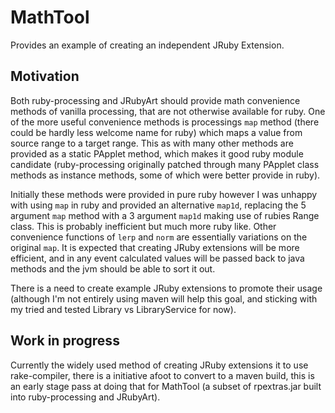 # MathTool
Provides an example of creating an independent JRuby Extension.  

## Motivation
Both ruby-processing and JRubyArt should provide math convenience methods of vanilla processing, that are not otherwise available for ruby. One of the more useful convenience methods is processings `map` method (there could be hardly less welcome name for ruby) which maps a value from source range to a target range. This as with many other methods are provided as a static PApplet method, which makes it good ruby module candidate (ruby-processing originally patched through many PApplet class methods as instance methods, some of which were better provide in ruby). 

Initially these methods were provided in pure ruby however I was unhappy with using `map` in ruby and provided an alternative `map1d`, replacing the 5 argument `map` method with a 3 argument `map1d` making use of rubies Range class. This is probably inefficient but much more ruby like. Other convenience functions of `lerp` and `norm` are essentially 
variations on the original `map`. It is expected that creating JRuby extensions will be more efficient, and in any event calculated values will be passed back to java methods and the jvm should be able to sort it out.

There is a need to create example JRuby extensions to promote their usage (although I'm not entirely using maven will help this goal, and sticking with my tried and tested Library vs LibraryService for now).

## Work in progress
Currently the widely used method of creating JRuby extensions it to use rake-compiler, there is a initiative afoot to convert to a maven build, this is an early stage pass at doing that for MathTool (a subset of rpextras.jar built into ruby-processing and JRubyArt).

